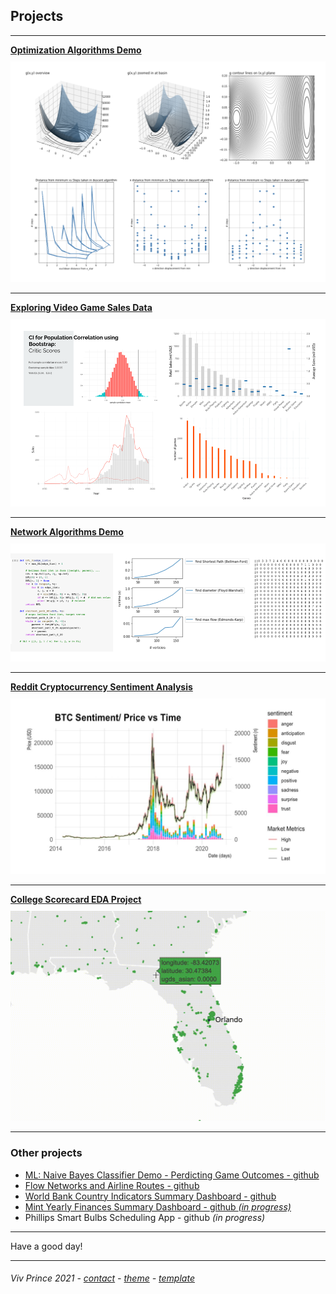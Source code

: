 ## Projects

---

[**Optimization Algorithms Demo**](/pages/proj-page-optimization-demo)  
[<img style="padding-top: 10px" src="/assets/images/optimization-dashboard.png?raw=true"/>](/pages/proj-page-optimization-demo)
  

---
[**Exploring Video Game Sales Data**](/pages/proj-page-videogames)      
[<img style="padding-top: 10px" src="/assets/images/video-games-dashboard.png?raw=true"/>](/pages/proj-page-videogames)
  

---
[**Network Algorithms Demo**](/pages/proj-page-networks-demo)    
[<img style="padding-top: 10px" src="/assets/images/network-demo-dashboard.png?raw=true"/>](/pages/proj-page-networks-demo)
  

---
[**Reddit Cryptocurrency Sentiment Analysis**](/pages/proj-page-crypto)  
[<img style="padding-top: 10px" src="/assets/images/cryptograph1.png?raw=true"/>](/pages/proj-page-crypto) 
 

---
[**College Scorecard EDA Project**](/pages/proj-page-scorecard)  
[<img style="padding-top: 10px" src="/assets/images/scorecard-map3.gif?raw=true"/>](/pages/proj-page-scorecard)
 

---
### Other projects

- [ML: Naive Bayes Classifier Demo - Perdicting Game Outcomes - github](https://github.com/vivienneprince/LoLNBClassifierDemo)
- [Flow Networks and Airline Routes - github](https://github.com/vivienneprince/FlowNetworksAndAirlines)
- [World Bank Country Indicators Summary Dashboard - github](https://github.com/vivienneprince/DataStorage2017)
- [Mint Yearly Finances Summary Dashboard - github *(in progress)*](https://github.com/vivienneprince/MintYearlyFinancesSummary)
- Phillips Smart Bulbs Scheduling App - github *(in progress)*


---


Have a good day!

---
##### <span style="font-weight:normal">Viv Prince 2021 - <a href="mailto:vivie.prince@gmail.com">contact</a> - <a href="https://github.com/orderedlist">theme</a> - <a href="https://github.com/vivienneprince/vivienneprince.github.io/">template</a></span> 
